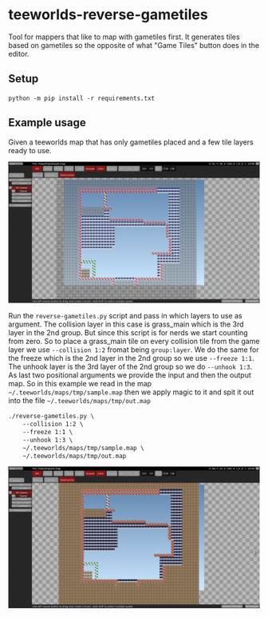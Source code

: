 # teeworlds-reverse-gametiles
Tool for mappers that like to map with gametiles first. It generates tiles based on gametiles so the opposite of what "Game Tiles" button does in the editor.

## Setup

    python -m pip install -r requirements.txt

## Example usage

Given a teeworlds map that has only gametiles placed and a few tile layers ready to use.

![before](img/before.png)


Run the ``reverse-gametiles.py`` script and pass in which layers to use as argument.
The collision layer in this case is grass_main which is the 3rd layer in the 2nd group.
But since this script is for nerds we start counting from zero. So to place a grass_main tile
on every collision tile from the game layer we use ``--collision 1:2`` fromat being ``group:layer``.
We do the same for the freeze which is the 2nd layer in the 2nd group so we use ``--freeze 1:1``.
The unhook layer is the 3rd layer of the 2nd group so we do ``--unhook 1:3``.
As last two positional arguments we provide the input and then the output map.
So in this example we read in the map ``~/.teeworlds/maps/tmp/sample.map``
then we apply magic to it and spit it out into the file ``~/.teeworlds/maps/tmp/out.map``

	./reverse-gametiles.py \
		--collision 1:2 \
		--freeze 1:1 \
		--unhook 1:3 \
		~/.teeworlds/maps/tmp/sample.map \
		~/.teeworlds/maps/tmp/out.map

![after](img/after.png)
